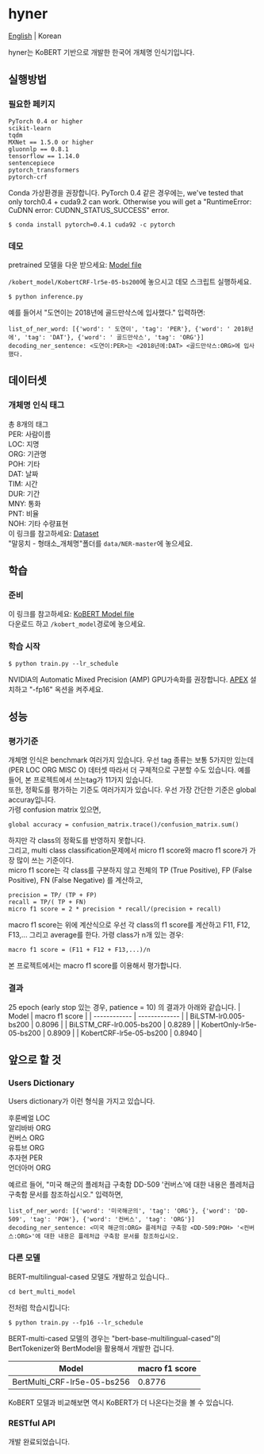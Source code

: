 # hyner
[English](/README.md) | Korean

hyner는 KoBERT 기반으로 개발한 한국어 개체명 인식기입니다.

## 실행방법
### 필요한 페키지
```
PyTorch 0.4 or higher
scikit-learn
tqdm
MXNet == 1.5.0 or higher
gluonnlp == 0.8.1
tensorflow == 1.14.0
sentencepiece
pytorch_transformers
pytorch-crf
```
Conda 가상환경을 권장합니다. PyTorch 0.4 같은 경우에는, we've tested that only torch0.4 + cuda9.2 can work. Otherwise you will get a "RuntimeError: CuDNN error: CUDNN_STATUS_SUCCESS" error.
```
$ conda install pytorch=0.4.1 cuda92 -c pytorch
```
### 데모
pretrained 모델을 다운 받으세요: [Model file](https://drive.google.com/drive/folders/1aiq8m1kh5esD3tdmGjJlBddG5-Sgrb9k?usp=sharing)

`/kobert_model/KobertCRF-lr5e-05-bs200`에 놓으시고 데모 스크립트 실행하세요.
```
$ python inference.py
```
예를 들어서 "도연이는 2018년에 골드만삭스에 입사했다." 입력하면:
```
list_of_ner_word: [{'word': ' 도연이', 'tag': 'PER'}, {'word': ' 2018년에', 'tag': 'DAT'}, {'word': ' 골드만삭스', 'tag': 'ORG'}]
decoding_ner_sentence: <도연이:PER>는 <2018년에:DAT> <골드만삭스:ORG>에 입사했다.
```
## 데이터셋
### 개체명 인식 태그
총 8개의 태그  
PER: 사람이름  
LOC: 지명  
ORG: 기관명  
POH: 기타  
DAT: 날짜  
TIM: 시간  
DUR: 기간  
MNY: 통화  
PNT: 비율  
NOH: 기타 수량표현    
이 링크를 참고하세요:
[Dataset](https://github.com/kmounlp/NER)  
"말뭉치 - 형태소_개체명"폴더를 `data/NER-master`에 놓으세요.
## 학습
### 준비
이 링크를 참고하세요: [KoBERT Model file](https://kobert.blob.core.windows.net/models/kobert/pytorch/pytorch_kobert_2439f391a6.params)  
다운로드 하고 `/kobert_model`경로에 놓으세요.

### 학습 시작
```
$ python train.py --lr_schedule
```
NVIDIA의 Automatic Mixed Precision (AMP) GPU가속화를 권장합니다.
[APEX](https://github.com/NVIDIA/apex) 설치하고 "-fp16" 옥션을 켜주세요.
## 성능
### 평가기준
개체명 인식은 benchmark 여러가지 있습니다. 우선 tag 종류는 보통 5가지만 있는데(PER LOC ORG MISC O)
데터셋 따라서 더 구체적으로 구분할 수도 있습니다. 예를 들어, 본 프로젝트에서 쓰는tag가 11가지 있습니다.  
또한, 정확도를 평가하는 기준도 여러가지가 있습니다. 우선 가장 간단한 기준은 global accuray입니다.  
가령 confusion matrix 있으면,  
```
global accuracy = confusion_matrix.trace()/confusion_matrix.sum()
```
하지만 각 class의 정확도를 반영하지 못합니다.  
그리고, multi class classification문제에서
micro f1 score와 macro f1 score가 가장 많이 쓰는 기준이다.  
micro f1 score는 각 class를 구분하지 않고
전체의 TP (True Positive), FP (False Positive), FN (False Negative) 를 계산하고,
```
precision = TP/ (TP + FP)
recall = TP/( TP + FN)
micro f1 score = 2 * precision * recall/(precision + recall)
```
macro f1 score는 위에 계산식으로 우선 각 class의 f1 score를 계산하고
F11, F12, F13,... 그리고 average를 한다. 가령 class가 n개 있는 경우:
```
macro f1 score = (F11 + F12 + F13,...)/n
```
본 프로젝트에서는 macro f1 score를 이용해서 평가합니다.
### 결과
25 epoch (early stop 있는 경우, patience = 10) 의 결과가 아래와 같습니다.
| Model | macro f1 score |
| ------------ | ------------- |
| BiLSTM-lr0.005-bs200 | 0.8096 |
| BiLSTM_CRF-lr0.005-bs200 | 0.8289 |
| KobertOnly-lr5e-05-bs200 | 0.8909 |
| KobertCRF-lr5e-05-bs200 | 0.8940  |

## 앞으로 할 것
### Users Dictionary
Users dictionary가 이런 형식을 가지고 있습니다.

후룬베얼 LOC  
알리바바 ORG  
컨버스 ORG  
유튜브 ORG  
추자현 PER  
언더아머 ORG  

예르르 들어, "미국 해군의 플레처급 구축함 DD-509 '컨버스'에 대한 내용은 플레처급 구축함 문서를 참조하십시오." 입력하면,
```
list_of_ner_word: [{'word': '미국해군의', 'tag': 'ORG'}, {'word': 'DD-509', 'tag': 'POH'}, {'word': '컨버스', 'tag': 'ORG'}]
decoding_ner_sentence: <미국 해군의:ORG> 플레처급 구축함 <DD-509:POH> '<컨버스:ORG>'에 대한 내용은 플레처급 구축함 문서를 참조하십시오.
```
### 다른 모델
BERT-multilingual-cased 모델도 개발하고 있습니다..
```
cd bert_multi_model
```
전처럼 학습시킵니다:
```
$ python train.py --fp16 --lr_schedule
```
BERT-multi-cased 모델의 경우는 
"bert-base-multilingual-cased"의 BertTokenizer와 BertModel을
활용해서 개발한 겁니다.  

| Model | macro f1 score |
| ------------ | ------------- |
| BertMulti_CRF-lr5e-05-bs256 | 0.8776|

KoBERT 모델과 비교해보면 역시 KoBERT가 더 나온다는것을 볼 수 있습니다.
### RESTful API
개발 완료되었습니다.
